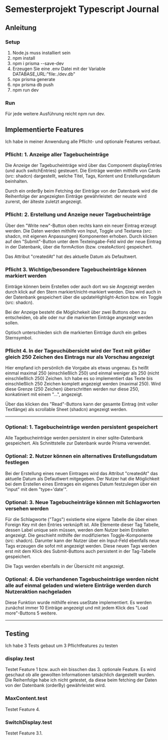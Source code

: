 # Semesterprojekt Typescript Journal

## Anleitung

### Setup

1. Node.js muss installiert sein
2. npm install
3. npm i prisma --save-dev
4. Erzeugen Sie eine .env Datei mit der Variable DATABASE_URL:"file:./dev.db"
5. npx prisma generate
6. npx prisma db push
7. npm run dev

### Run

Für jede weitere Ausführung reicht npm run dev.

## Implementierte Features

Ich habe in meiner Anwendung alle Pflicht- und optionale Features verbaut.

### Pflicht: 1. Anzeige aller Tagebucheinträge

Die Anzeige der Tagebucheinträge wird über das Component displayEntries (und auch switchEntries) gesteuert. Die Einträge werden mithilfe von Cards (src: shadcn) dargestellt, welche Titel, Tags, Kontent und Erstellungsdatum beinhalten.

Durch ein orderBy beim Fetching der Einträge von der Datenbank wird die Reihenfolge der angezeigten Einträge gewährleistet: der neuste wird zurerst, der älteste zuletzt angezeigt.

### Pflicht: 2. Erstellung und Anzeige neuer Tagebucheinträge

Über den "Write new"-Button oben rechts kann ein neuer Eintrag erzeugt werden. Die Daten werden mithilfe von Input, Toggle und Textarea (src: shadcn, mit eigenen Anpassungen) Komponenten erhoben. Durch klicken auf den "Submit"-Button unter dem Texteingabe-Feld wird der neue Eintrag in der Datenbank, über die formAction (bzw. createAction) gespeichert.

Das Attribut "createdAt" hat des aktuelle Datum als Defaultwert.

### Pflicht 3. Wichtige/besondere Tagebucheinträge können markiert werden

Einträge können beim Erstellen oder auch dort wo sie Angezeigt werden durch klick auf den Stern markiert/nicht-markiert werden. Dies wird auch in der Datenbank gespeichert über die updateHighlight-Action bzw. ein Toggle (src: shadcn).

Bei der Anzeige besteht die Möglichekeit über zwei Buttons oben zu entscheiden, ob alle oder nur die markierten Einträge angezeigt werden sollen.

Optisch unterschieden sich die markierten Einträge durch ein gelbes Sternsymbol.

### Pflicht 4. In der Tageuchübersicht wird der Text mit größer gleich 250 Zeichen des Eintrags nur als Vorschau angezeigt

Hier empfand ich persönlich die Vorgabe als etwas ungenau. Es heißt einmal maximal 250 (einschließlich 250) und einmal weniger als 250 (nicht einschließlich 250) Zeichen. Ich habe es so implementiert das Texte bis einschließlich 250 Zeichen komplett angezeigt werden (maximal 250). Wird diese Grenze (250 Zeichen) überschritten werden nur diese 250, konkatiniert mit einem "...", angezeigt.

Über das klicken des "Read"-Buttons kann der gesamte Eintrag (mit voller Textlänge) als scrollable Sheet (shadcn) angezeigt werden.

---

### Optional: 1. Tagebucheinträge werden persistent gespeichert

Alle Tagebucheinträge werden persistent in einer sqlite-Datenbank gespeichert. Als Schnittstelle zur Datenbank wurde Prisma verwendet.

### Optional: 2. Nutzer können ein alternatives Erstellungsdatum festlegen

Bei der Erstellung eines neuen Eintrages wird das Attribut "createdAt" das aktuelle Datum als Defautlwert mitgegeben. Der Nutzer hat die Möglichkeit bei dem Erstellen eines Eintrages ein eigenes Datum festzulegen über ein "input" mit dem "type='date'".

### Optional: 3. Neue Tagebucheinträge können mit Schlagworten versehen werden

Für die Schlagworte ("Tags") existierte eine eigene Tabelle die über einen Foreign Key mit den Entries verknüpft ist. Alle Elemente dieser Tag Tabelle, dessen Label unique sein müssen, werden dem Nutzer beim Erstellen angezeigt. Die geschieht mithilfe der modifizierten Toggle-Komponente (src: shadcn). Darunter kann der Nutzer über ein Input-Feld ebenfalls neue Tags erzeugen die sofot mit angezeigt werden. Diese neuen Tags werden erst mit dem Klick des Submit-Buttons auch persistent in der Tag-Tabelle gespeichert.

Die Tags werden ebenfalls in der Übersicht mit angezeigt.

### Optional: 4. Die vorhandenen Tagebucheinträge werden nicht alle auf einmal geladen und wietere Einträge werden durch Nutzeraktion nachgeladen

Diese Funktion wurde mithilfe eines useState implementiert. Es werden zunächst immer 10 Einträge angezeigt und mit jedem Klick des "Load more"-Buttons 5 weitere.

---

## Testing

Ich habe 3 Tests gebaut um 3 Pflichtfeatures zu testen

### display.test

Testet Feature 1 bzw. auch ein bisschen das 3. optionale Feature. Es wird geschaut ob alle gewollten Informationen tatsächlich dargestellt wurden. Die Reihenfolge habe ich nicht getestet, da diese beim fetching der Daten von der Datenbank (orderBy) gewährleistet wird.

### MaxContent.test

Testet Feature 4.

### SwitchDisplay.test

Testet Feature 3.1.
